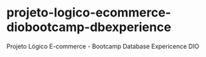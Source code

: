 # projeto-logico-ecommerce-diobootcamp-dbexperience
Projeto Lógico E-commerce - Bootcamp Database Expericence DIO
